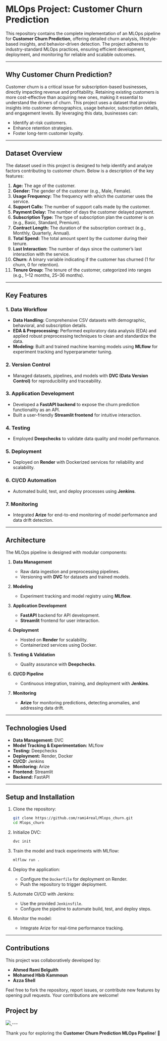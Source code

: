 # MLOps Project: Customer Churn Prediction

This repository contains the complete implementation of an MLOps pipeline for **Customer Churn Prediction**, offering detailed churn analysis, lifestyle-based insights, and behavior-driven detection. The project adheres to industry-standard MLOps practices, ensuring efficient development, deployment, and monitoring for reliable and scalable outcomes.

---

## Why Customer Churn Prediction?

Customer churn is a critical issue for subscription-based businesses, directly impacting revenue and profitability. Retaining existing customers is more cost-effective than acquiring new ones, making it essential to understand the drivers of churn. This project uses a dataset that provides insights into customer demographics, usage behavior, subscription details, and engagement levels. By leveraging this data, businesses can:

- Identify at-risk customers.
- Enhance retention strategies.
- Foster long-term customer loyalty.

---

## Dataset Overview

The dataset used in this project is designed to help identify and analyze factors contributing to customer churn. Below is a description of the key features:

1. **Age:** The age of the customer.
2. **Gender:** The gender of the customer (e.g., Male, Female).
3. **Usage Frequency:** The frequency with which the customer uses the service.
4. **Support Calls:** The number of support calls made by the customer.
5. **Payment Delay:** The number of days the customer delayed payment.
6. **Subscription Type:** The type of subscription plan the customer is on (e.g., Basic, Standard, Premium).
7. **Contract Length:** The duration of the subscription contract (e.g., Monthly, Quarterly, Annual).
8. **Total Spend:** The total amount spent by the customer during their tenure.
9. **Last Interaction:** The number of days since the customer’s last interaction with the service.
10. **Churn:** A binary variable indicating if the customer has churned (1 for churn, 0 for retention).
11. **Tenure Group:** The tenure of the customer, categorized into ranges (e.g., 1–12 months, 25–36 months).

---

## Key Features

### 1. **Data Workflow**
   - **Data Handling:** Comprehensive CSV datasets with demographic, behavioral, and subscription details.
   - **EDA & Preprocessing:** Performed exploratory data analysis (EDA) and applied robust preprocessing techniques to clean and standardize the data.
   - **Modeling:** Built and trained machine learning models using **MLflow** for experiment tracking and hyperparameter tuning.

### 2. **Version Control**
   - Managed datasets, pipelines, and models with **DVC (Data Version Control)** for reproducibility and traceability.

### 3. **Application Development**
   - Developed a **FastAPI backend** to expose the churn prediction functionality as an API.
   - Built a user-friendly **Streamlit frontend** for intuitive interaction.

### 4. **Testing**
   - Employed **Deepchecks** to validate data quality and model performance.

### 5. **Deployment**
   - Deployed on **Render** with Dockerized services for reliability and scalability.

### 6. **CI/CD Automation**
   - Automated build, test, and deploy processes using **Jenkins**.

### 7. **Monitoring**
   - Integrated **Arize** for end-to-end monitoring of model performance and data drift detection.

---

## Architecture

The MLOps pipeline is designed with modular components:

1. **Data Management**
   - Raw data ingestion and preprocessing pipelines.
   - Versioning with **DVC** for datasets and trained models.

2. **Modeling**
   - Experiment tracking and model registry using **MLflow**.

3. **Application Development**
   - **FastAPI** backend for API development.
   - **Streamlit** frontend for user interaction.

4. **Deployment**
   - Hosted on **Render** for scalability.
   - Containerized services using Docker.

5. **Testing & Validation**
   - Quality assurance with **Deepchecks**.

6. **CI/CD Pipeline**
   - Continuous integration, training, and deployment with **Jenkins**.

7. **Monitoring**
   - **Arize** for monitoring predictions, detecting anomalies, and addressing data drift.

---

## Technologies Used

- **Data Management:** DVC  
- **Model Tracking & Experimentation:** MLflow  
- **Testing:** Deepchecks  
- **Deployment:** Render, Docker  
- **CI/CD:** Jenkins  
- **Monitoring:** Arize  
- **Frontend:** Streamlit  
- **Backend:** FastAPI  

---

## Setup and Installation

1. Clone the repository:
   ```bash
   git clone https://github.com/rami4real/Mlops_churn.git
   cd Mlops_churn
   ```

2. Initialize DVC:
   ```bash
   dvc init
   ```

3. Train the model and track experiments with MLflow:
   ```bash
   mlflow run .
   ```

4. Deploy the application:
   - Configure the `Dockerfile` for deployment on Render.
   - Push the repository to trigger deployment.

5. Automate CI/CD with Jenkins:
   - Use the provided `Jenkinsfile`.
   - Configure the pipeline to automate build, test, and deploy steps.

6. Monitor the model:
   - Integrate Arize for real-time performance tracking.

---

## Contributions

This project was collaboratively developed by:

- **Ahmed Rami Belguith**  
- **Mohamed Hbib Kammoun**  
- **Azza Shell**  

Feel free to fork the repository, report issues, or contribute new features by opening pull requests. Your contributions are welcome!
## Project by
<a href="https://github.com/rami4real/Mlops_churn/graphs/contributors">
    <img src="https://contrib.rocks/image?repo=rami4real/Mlops_churn" />
</a>
---

Thank you for exploring the **Customer Churn Prediction MLOps Pipeline**! 🚀

